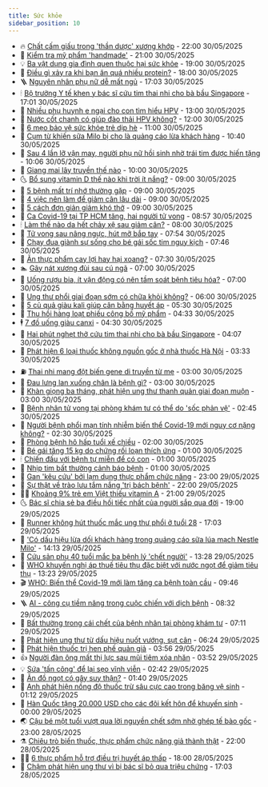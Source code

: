 ```yaml
---
title: Sức khỏe
sidebar_position: 10
---
```


<!-- vnexpress-suc-khoe:START -->
- 🔥 [Chất cấm giấu trong &#39;thần dược&#39; xương khớp](https://vnexpress.net/chat-cam-giau-trong-than-duoc-xuong-khop-4889774.html) - 22:00 30/05/2025
- 🥰 [Kiểm tra mỹ phẩm &#39;handmade&#39;](https://vnexpress.net/kiem-tra-my-pham-handmade-4892634.html) - 21:00 30/05/2025
- 💡 [Ba vật dụng gia đình quen thuộc hại sức khỏe](https://vnexpress.net/ba-vat-dung-gia-dinh-quen-thuoc-hai-suc-khoe-4891843.html) - 19:00 30/05/2025
- 🤗 [Điều gì xảy ra khi bạn ăn quá nhiều protein?](https://vnexpress.net/dieu-gi-xay-ra-khi-ban-an-qua-nhieu-protein-4892164.html) - 18:00 30/05/2025
- 🪜 [Nguyên nhân phụ nữ dễ mất ngủ](https://vnexpress.net/nguyen-nhan-phu-nu-de-mat-ngu-4891027.html) - 17:03 30/05/2025
- 🕯 [Bộ trưởng Y tế khen y bác sĩ cứu tim thai nhi cho bà bầu Singapore](https://vnexpress.net/bo-truong-y-te-khen-y-bac-si-cuu-tim-thai-nhi-cho-ba-bau-singapore-4892635.html) - 17:01 30/05/2025
- 🤭 [Nhiều phụ huynh e ngại cho con tìm hiểu HPV](https://vnexpress.net/nhieu-phu-huynh-e-ngai-cho-con-tim-hieu-hpv-4892573.html) - 13:00 30/05/2025
- 👀 [Nước cốt chanh có giúp đào thải HPV không?](https://vnexpress.net/nuoc-cot-chanh-co-giup-dao-thai-hpv-khong-4892516.html) - 12:00 30/05/2025
- 🌋 [6 mẹo bảo vệ sức khỏe trẻ dịp hè](https://vnexpress.net/6-meo-bao-ve-suc-khoe-tre-dip-he-4892410.html) - 11:00 30/05/2025
- 🫶 [Cụm từ khiến sữa Milo bị cho là quảng cáo lừa khách hàng](https://vnexpress.net/cum-tu-khien-sua-milo-bi-cho-la-quang-cao-lua-khach-hang-4892441.html) - 10:40 30/05/2025
- 🦆 [Sau 4 lần lỡ vận may, người phụ nữ hồi sinh nhờ trái tim được hiến tặng](https://vnexpress.net/sau-4-lan-lo-van-may-nguoi-phu-nu-hoi-sinh-nho-trai-tim-duoc-hien-tang-4892522.html) - 10:06 30/05/2025
- 🚀 [Giang mai lây truyền thế nào](https://vnexpress.net/giang-mai-lay-truyen-the-nao-4892477.html) - 10:00 30/05/2025
- 🌜 [Bổ sung vitamin D thế nào khi trời ít nắng?](https://vnexpress.net/bo-sung-vitamin-d-the-nao-khi-troi-it-nang-4892473.html) - 09:00 30/05/2025
- 🧰 [5 bệnh mất trí nhớ thường gặp](https://vnexpress.net/5-benh-mat-tri-nho-thuong-gap-4892407.html) - 09:00 30/05/2025
- 💫 [4 việc nên làm để giảm cân lâu dài](https://vnexpress.net/4-viec-nen-lam-de-giam-can-lau-dai-4892403.html) - 09:00 30/05/2025
- 🌝 [5 cách đơn giản giảm khó thở](https://vnexpress.net/5-cach-don-gian-giam-kho-tho-4892350.html) - 09:00 30/05/2025
- 🗽 [Ca Covid-19 tại TP HCM tăng, hai người tử vong](https://vnexpress.net/ca-covid-19-tai-tp-hcm-tang-hai-nguoi-tu-vong-4892497.html) - 08:57 30/05/2025
- 🕯 [Làm thế nào da hết chảy xệ sau giảm cân?](https://vnexpress.net/lam-the-nao-da-het-chay-xe-sau-giam-can-4892447.html) - 08:00 30/05/2025
- 🦅 [Tử vong sau nâng ngực, hút mỡ bắp tay](https://vnexpress.net/tu-vong-sau-nang-nguc-hut-mo-bap-tay-4892479.html) - 07:54 30/05/2025
- 🦆 [Chạy đua giành sự sống cho bé gái sốc tim nguy kịch](https://vnexpress.net/chay-dua-gianh-su-song-cho-be-gai-soc-tim-nguy-kich-4892321.html) - 07:46 30/05/2025
- 🎊 [Ăn thực phẩm cay lợi hay hại xoang?](https://vnexpress.net/an-thuc-pham-cay-loi-hay-hai-xoang-4892464.html) - 07:30 30/05/2025
- 🏊 [Gãy nát xương đùi sau cú ngã](https://vnexpress.net/gay-nat-xuong-dui-sau-cu-nga-4892446.html) - 07:00 30/05/2025
- 📝 [Uống rượu bia, ít vận động có nên tầm soát bệnh tiêu hóa?](https://vnexpress.net/uong-ruou-bia-it-van-dong-co-nen-tam-soat-benh-tieu-hoa-4892439.html) - 07:00 30/05/2025
- 💯 [Ung thư phổi giai đoạn sớm có chữa khỏi không?](https://vnexpress.net/ung-thu-phoi-giai-doan-som-co-chua-khoi-khong-4892436.html) - 06:00 30/05/2025
- 🌊 [5 củ quả giàu kali giúp cân bằng huyết áp](https://vnexpress.net/5-cu-qua-giau-kali-giup-can-bang-huyet-ap-4892381.html) - 05:30 30/05/2025
- 🚀 [Thu hồi hàng loạt phiếu công bố mỹ phẩm](https://vnexpress.net/thu-hoi-hang-loat-phieu-cong-bo-my-pham-4892377.html) - 04:33 30/05/2025
- 🕴 [7 đồ uống giàu canxi](https://vnexpress.net/7-do-uong-giau-canxi-4892365.html) - 04:30 30/05/2025
- 🗽 [Hai phút nghẹt thở cứu tim thai nhi cho bà bầu Singapore](https://vnexpress.net/hai-phut-nghet-tho-cuu-tim-thai-nhi-cho-ba-bau-singapore-4892124.html) - 04:07 30/05/2025
- 🎡 [Phát hiện 6 loại thuốc không nguồn gốc ở nhà thuốc Hà Nội](https://vnexpress.net/phat-hien-6-loai-thuoc-khong-nguon-goc-o-nha-thuoc-ha-noi-4892303.html) - 03:33 30/05/2025
- ⛽️ [Thai nhi mang đột biến gene di truyền từ mẹ](https://vnexpress.net/thai-nhi-mang-dot-bien-gene-di-truyen-tu-me-4892272.html) - 03:00 30/05/2025
- 🦆 [Đau lưng lan xuống chân là bệnh gì?](https://vnexpress.net/dau-lung-lan-xuong-chan-la-benh-gi-4892220.html) - 03:00 30/05/2025
- 🤩 [Khàn giọng ba tháng, phát hiện ung thư thanh quản giai đoạn muộn](https://vnexpress.net/khan-giong-ba-thang-phat-hien-ung-thu-thanh-quan-giai-doan-muon-4892217.html) - 03:00 30/05/2025
- 🦒 [Bệnh nhân tử vong tại phòng khám tư có thể do &#39;sốc phản vệ&#39;](https://vnexpress.net/benh-nhan-tu-vong-tai-phong-kham-tu-co-the-do-soc-phan-ve-4892312.html) - 02:45 30/05/2025
- 💫 [Người bệnh phổi mạn tính nhiễm biến thể Covid-19 mới nguy cơ nặng không?](https://vnexpress.net/nguoi-benh-phoi-man-tinh-nhiem-bien-the-covid-19-moi-nguy-co-nang-khong-4892277.html) - 02:30 30/05/2025
- 🐘 [Phòng bệnh hô hấp tuổi xế chiều](https://vnexpress.net/phong-benh-ho-hap-tuoi-xe-chieu-4892157.html) - 02:00 30/05/2025
- 🚀 [Bé gái tăng 15 kg do chứng rối loạn thích ứng](https://vnexpress.net/be-gai-tang-15-kg-do-chung-roi-loan-thich-ung-4892222.html) - 01:00 30/05/2025
- 🕯 [Chiến đấu với bệnh tự miễn để có con](https://vnexpress.net/chien-dau-voi-benh-tu-mien-de-co-con-4891813.html) - 01:00 30/05/2025
- 🦏 [Nhịp tim bất thường cảnh báo bệnh](https://vnexpress.net/nhip-tim-bat-thuong-canh-bao-benh-4891501.html) - 01:00 30/05/2025
- 🦄 [Gan &#39;kêu cứu&#39; bởi lạm dụng thực phẩm chức năng](https://vnexpress.net/gan-keu-cuu-boi-lam-dung-thuc-pham-chuc-nang-4891643.html) - 23:00 29/05/2025
- 🦒 [Sự thật về trào lưu tắm nắng &#39;trị bách bệnh&#39;](https://vnexpress.net/su-that-ve-trao-luu-tam-nang-tri-bach-benh-4886001.html) - 22:00 29/05/2025
- 👨‍🏫 [Khoảng 9% trẻ em Việt thiếu vitamin A](https://vnexpress.net/khoang-9-tre-em-viet-thieu-vitamin-a-4892191.html) - 21:00 29/05/2025
- 🌜 [Bác sĩ chia sẻ ba điều hối tiếc nhất của người sắp qua đời](https://vnexpress.net/bac-si-chia-se-ba-dieu-hoi-tiec-nhat-cua-nguoi-sap-qua-doi-4891837.html) - 19:00 29/05/2025
- 🚀 [Runner không hút thuốc mắc ung thư phổi ở tuổi 28](https://vnexpress.net/runner-khong-hut-thuoc-mac-ung-thu-phoi-o-tuoi-28-4891241.html) - 17:03 29/05/2025
- 💃 [&#39;Có dấu hiệu lừa dối khách hàng trong quảng cáo sữa lúa mạch Nestle Milo&#39;](https://vnexpress.net/co-dau-hieu-lua-doi-khach-hang-trong-quang-cao-sua-lua-mach-nestle-milo-4892200.html) - 14:13 29/05/2025
- 💯 [Cứu sản phụ 40 tuổi mắc ba bệnh lý &#39;chết người&#39;](https://vnexpress.net/cuu-san-phu-40-tuoi-mac-ba-benh-ly-chet-nguoi-4891898.html) - 13:28 29/05/2025
- 🤔 [WHO khuyến nghị áp thuế tiêu thụ đặc biệt với nước ngọt để giảm tiêu thụ](https://vnexpress.net/who-khuyen-nghi-ap-thue-tieu-thu-dac-biet-voi-nuoc-ngot-de-giam-tieu-thu-4892196.html) - 13:23 29/05/2025
- 🎬 [WHO: Biến thể Covid-19 mới làm tăng ca bệnh toàn cầu](https://vnexpress.net/who-bien-the-covid-19-moi-lam-tang-ca-benh-toan-cau-4892154.html) - 09:46 29/05/2025
- 🪜 [AI - công cụ tiềm năng trong cuộc chiến với dịch bệnh](https://vnexpress.net/ai-cong-cu-tiem-nang-trong-cuoc-chien-voi-dich-benh-4891884.html) - 08:32 29/05/2025
- 🦣 [Bất thường trong cái chết của bệnh nhân tại phòng khám tư](https://vnexpress.net/bat-thuong-trong-cai-chet-cua-benh-nhan-tai-phong-kham-tu-4891995.html) - 07:11 29/05/2025
- 🧐 [Phát hiện ung thư từ dấu hiệu nuốt vướng, sụt cân](https://vnexpress.net/suc-khoe-cam-nang-phat-hien-ung-thu-tu-dau-hieu-nuot-vuong-sut-can-4891529.html) - 06:24 29/05/2025
- 🤡 [Phát hiện thuốc trị hen phế quản giả](https://vnexpress.net/phat-hien-thuoc-tri-hen-phe-quan-gia-4891900.html) - 03:56 29/05/2025
- 👍 [Người đàn ông mất thị lực sau mũi tiêm xóa nhăn](https://vnexpress.net/nguoi-dan-ong-mat-thi-luc-sau-mui-tiem-xoa-nhan-4891874.html) - 03:52 29/05/2025
- 💡 [Sứa &#39;tấn công&#39; để lại sẹo vĩnh viễn](https://vnexpress.net/sua-tan-cong-de-lai-seo-vinh-vien-4891806.html) - 02:42 29/05/2025
- 💯 [Ăn đồ ngọt có gây suy thận?](https://vnexpress.net/suc-khoe-cam-nang-an-do-ngot-co-gay-suy-than-4891597.html) - 01:40 29/05/2025
- 🧠 [Anh phát hiện nồng độ thuốc trừ sâu cực cao trong băng vệ sinh](https://vnexpress.net/anh-phat-hien-nong-do-thuoc-tru-sau-cuc-cao-trong-bang-ve-sinh-4891751.html) - 01:12 29/05/2025
- 🎡 [Hàn Quốc tặng 20.000 USD cho các đôi kết hôn để khuyến sinh](https://vnexpress.net/han-quoc-tang-20-000-usd-cho-cac-doi-ket-hon-de-khuyen-sinh-4891654.html) - 00:00 29/05/2025
- 🌏 [Cậu bé một tuổi vượt qua lời nguyền chết sớm nhờ ghép tế bào gốc](https://vnexpress.net/cau-be-mot-tuoi-vuot-qua-loi-nguyen-chet-som-nho-ghep-te-bao-goc-4891387.html) - 23:00 28/05/2025
- ⚗️ [Chiêu trò biến thuốc, thực phẩm chức năng giả thành thật](https://vnexpress.net/chieu-tro-bien-thuoc-thuc-pham-chuc-nang-gia-thanh-that-4891083.html) - 22:00 28/05/2025
- 👨‍🏫 [6 thực phẩm hỗ trợ điều trị huyết áp thấp](https://vnexpress.net/suc-khoe-cam-nang-6-thuc-pham-ho-tro-dieu-tri-huyet-ap-thap-4891294.html) - 18:00 28/05/2025
- 🤖 [Chậm phát hiện ung thư vì bị bác sĩ bỏ qua triệu chứng](https://vnexpress.net/suc-khoe-cam-nang-cham-phat-hien-ung-thu-vi-bi-bac-si-bo-qua-trieu-chung-4891005.html) - 17:03 28/05/2025<!-- vnexpress-suc-khoe:END -->

